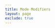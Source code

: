 ```yaml
---
title: Mode Modifiers
layout: page
exclude: true
---
```

<!--stackedit_data:
eyJoaXN0b3J5IjpbMTY3MzY3MDk0Ml19
-->